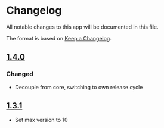 # Changelog

All notable changes to this app will be documented in this file.

The format is based on [Keep a Changelog](http://keepachangelog.com/en/1.0.0/).

## [1.4.0]

### Changed

- Decouple from core, switching to own release cycle

## [1.3.1]

- Set max version to 10

[1.4.0]: https://github.com/owncloud/external/compare/v1.3.1...v1.4.0
[1.3.1]: https://github.com/owncloud/external/compare/v1.3.0...v1.3.1
